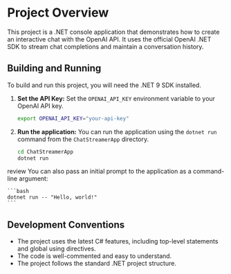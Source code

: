# Project Overview

This project is a .NET console application that demonstrates how to create an interactive chat with the OpenAI API. It uses the official OpenAI .NET SDK to stream chat completions and maintain a conversation history.

## Building and Running

To build and run this project, you will need the .NET 9 SDK installed.

1.  **Set the API Key:**
    Set the `OPENAI_API_KEY` environment variable to your OpenAI API key.

    ```bash
    export OPENAI_API_KEY="your-api-key"
    ```

2.  **Run the application:**
    You can run the application using the `dotnet run` command from the `ChatStreamerApp` directory.

    ```bash
    cd ChatStreamerApp
    dotnet run
    ```
review 
    You can also pass an initial prompt to the application as a command-line argument:

    ```bash
    dotnet run -- "Hello, world!"
    ```

## Development Conventions

*   The project uses the latest C# features, including top-level statements and global using directives.
*   The code is well-commented and easy to understand.
*   The project follows the standard .NET project structure.
